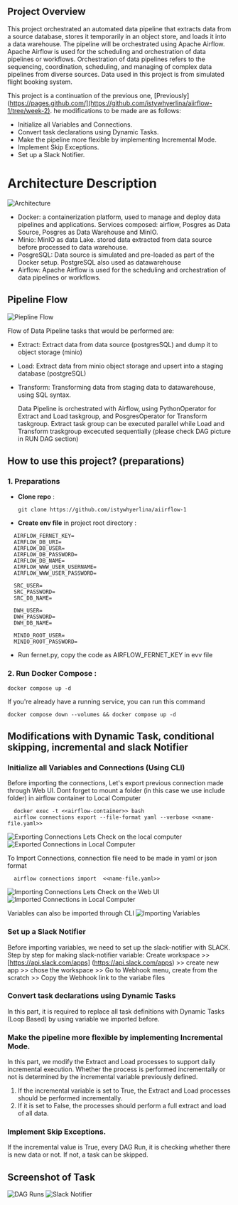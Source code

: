 
## Project Overview 

This project orchestrated an automated data pipeline that extracts data from a source database, stores it temporarily in an object store, and loads it into a data warehouse. The pipeline will be orchestrated using Apache Airflow. Apache Airflow is used for the scheduling and orchestration of data pipelines or workflows. Orchestration of data pipelines refers to the sequencing, coordination, scheduling, and managing of complex data pipelines from diverse sources. Data used in this project is from simulated flight booking system. 

This project is a continuation of the previous one, [Previously](https://pages.github.com/](https://github.com/istywhyerlina/aiirflow-1/tree/week-2). he modifications to be made are as follows:
- Initialize all Variables and Connections.
- Convert task declarations using Dynamic Tasks.
- Make the pipeline more flexible by implementing Incremental Mode.
- Implement Skip Exceptions.
- Set up a Slack Notifier.

# Architecture Description
![Architecture](png/ss/architecture.png)
- Docker: a containerization platform, used to manage and deploy data pipelines and applications. Services composed: airflow, Posgres as Data Source, Posgres as Data Warehouse and MinIO.
- Minio: MinIO as data Lake. stored data extracted from data source before processed to data warehouse.
- PosgreSQL: Data source is simulated and pre-loaded as part of the Docker setup. PostgreSQL also used as datawarehouse 
- Airflow: Apache Airflow is used for the scheduling and orchestration of data pipelines or workflows. 


## Pipeline Flow
![Piepline Flow ](png/ss/flow.png)


Flow of Data Pipeline tasks that would be performed are:
- Extract: Extract data from data source (postgresSQL) and dump it to object storage (minio)
- Load: Extract data from minio object storage and upsert into a staging database (postgreSQL)
- Transform: Transforming data from staging data to datawarehouse, using SQL syntax.

  Data Pipeline is orchestrated with Airflow, using PythonOperator for Extract and Load taskgroup, and PosgresOperator for Transform taskgroup. Extract task group can be executed parallel while Load and Transform traskgroup excecuted sequentially (please check DAG picture in RUN DAG section)


## How to use this project? (preparations)



### 1. Preparations
- **Clone repo** :
  ```
  git clone https://github.com/istywhyerlina/aiirflow-1
  ```

-  **Create env file** in project root directory  :
  ```
    AIRFLOW_FERNET_KEY=
    AIRFLOW_DB_URI=
    AIRFLOW_DB_USER=
    AIRFLOW_DB_PASSWORD=
    AIRFLOW_DB_NAME=
    AIRFLOW_WWW_USER_USERNAME=
    AIRFLOW_WWW_USER_PASSWORD=
    
    SRC_USER=
    SRC_PASSWORD=
    SRC_DB_NAME=
    
    DWH_USER=
    DWH_PASSWORD=
    DWH_DB_NAME=
    
    MINIO_ROOT_USER=
    MINIO_ROOT_PASSWORD=
  ```
 - Run fernet.py, copy the code as  AIRFLOW_FERNET_KEY in evv file
### 2. Run Docker Compose :
  ```
  docker compose up -d
  ```

  If you're already have a running service, you can run this command
  
  ```
  docker compose down --volumes && docker compose up -d
  ```
## Modifications with Dynamic Task, conditional skipping, incremental and slack Notifier
### Initialize all Variables and Connections (Using CLI)

Before importing the connections, Let's export previous connection made through Web UI. Dont forget to mount a folder (in this case we use include folder) in airflow container to Local Computer
```
  docker exec -t <<airflow-container>> bash
  airflow connections export --file-format yaml --verbose <<name-file.yaml>>
```

![Exporting Connections](png/export-connections.png)
Lets Check on the local computer
![Exported Connections in Local Computer](png/exported-connections.png)

To Import Connections, connection file need to be made in yaml or json format
```
  airflow connections import  <<name-file.yaml>>
```
![Importing Connections](png/import-connections.png)
Lets Check on the Web UI
![Imported Connections in Local Computer](png/imported-connections.png)

Variables can also be imported through CLI
![Importing Variables](png/import-variables.png)

### Set up a Slack Notifier

Before importing variables, we need to set up the slack-notifier with SLACK. Step by step for making slack-notifier variable:
Create workspace >> [https://api.slack.com/apps] (https://api.slack.com/apps) >> create new app >> chose the workspace >> Go to Webhook menu, create from the scratch >> Copy the Webhook link to the variabe files

### Convert task declarations using Dynamic Tasks
In this part, it is required to replace all task definitions with Dynamic Tasks (Loop Based) by using variable we imported before.

### Make the pipeline more flexible by implementing Incremental Mode.
 In this part, we modify the Extract and Load processes to support daily incremental execution. Whether the process is performed incrementally or not is determined by the incremental variable previously defined.
1. If the incremental variable is set to True, the Extract and Load processes should be performed incrementally.
2. If it is set to False, the processes should perform a full extract and load of all data.

### Implement Skip Exceptions.
If the incremental value is True, every DAG Run, it is checking whether there is new data or not. If not, a task can be skipped.
## Screenshot of Task
![DAG Runs](png/DAG-dynamic-task.png)
![Slack Notifier](png/slack-notifier.png)






